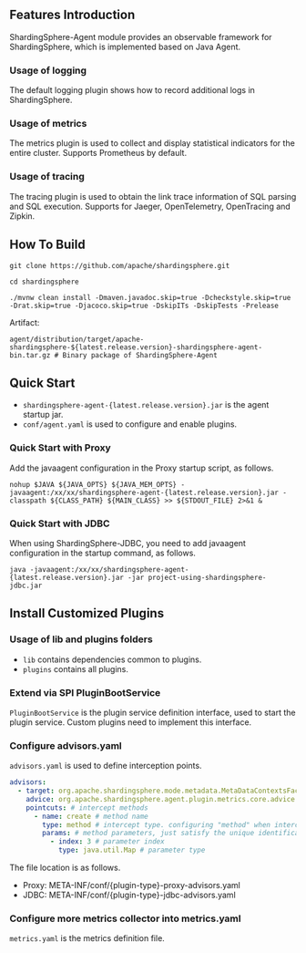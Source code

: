 
##  Features Introduction

ShardingSphere-Agent module provides an observable framework for ShardingSphere, which is implemented based on Java Agent.

### Usage of logging
The default logging plugin shows how to record additional logs in ShardingSphere.

### Usage of metrics
The metrics plugin is used to collect and display statistical indicators for the entire cluster. Supports Prometheus by default.

### Usage of tracing
The tracing plugin is used to obtain the link trace information of SQL parsing and SQL execution. Supports for Jaeger, OpenTelemetry, OpenTracing and Zipkin.

## How To Build
```shell
git clone https://github.com/apache/shardingsphere.git

cd shardingsphere

./mvnw clean install -Dmaven.javadoc.skip=true -Dcheckstyle.skip=true -Drat.skip=true -Djacoco.skip=true -DskipITs -DskipTests -Prelease
```
Artifact:
```shell
agent/distribution/target/apache-shardingsphere-${latest.release.version}-shardingsphere-agent-bin.tar.gz # Binary package of ShardingSphere-Agent
```


## Quick Start

* `shardingsphere-agent-{latest.release.version}.jar` is the agent startup jar.
* `conf/agent.yaml` is used to configure and enable plugins.

### Quick Start with Proxy

Add the javaagent configuration in the Proxy startup script, as follows.

```shell
nohup $JAVA ${JAVA_OPTS} ${JAVA_MEM_OPTS} -javaagent:/xx/xx/shardingsphere-agent-{latest.release.version}.jar -classpath ${CLASS_PATH} ${MAIN_CLASS} >> ${STDOUT_FILE} 2>&1 &
```

### Quick Start with JDBC
When using ShardingSphere-JDBC, you need to add javaagent configuration in the startup command, as follows.
```shell
java -javaagent:/xx/xx/shardingsphere-agent-{latest.release.version}.jar -jar project-using-shardingsphere-jdbc.jar
```

## Install Customized Plugins

### Usage of lib and plugins folders
* `lib` contains dependencies common to plugins.
* `plugins` contains all plugins.

### Extend via SPI PluginBootService
`PluginBootService` is the plugin service definition interface, used to start the plugin service. Custom plugins need to implement this interface.

### Configure advisors.yaml
`advisors.yaml` is used to define interception points.
```yaml
advisors:
  - target: org.apache.shardingsphere.mode.metadata.MetaDataContextsFactory # class that need interception enhancements
    advice: org.apache.shardingsphere.agent.plugin.metrics.core.advice.MetaDataContextsFactoryAdvice # enhanced class
    pointcuts: # intercept methods
      - name: create # method name
        type: method # intercept type. configuring "method" when intercepting the method, configuring "constructor" when intercepting the constructor
        params: # method parameters, just satisfy the unique identification method
          - index: 3 # parameter index
            type: java.util.Map # parameter type
```
The file location is as follows.
* Proxy: META-INF/conf/{plugin-type}-proxy-advisors.yaml
* JDBC:  META-INF/conf/{plugin-type}-jdbc-advisors.yaml

### Configure more metrics collector into metrics.yaml
`metrics.yaml` is the metrics definition file.


